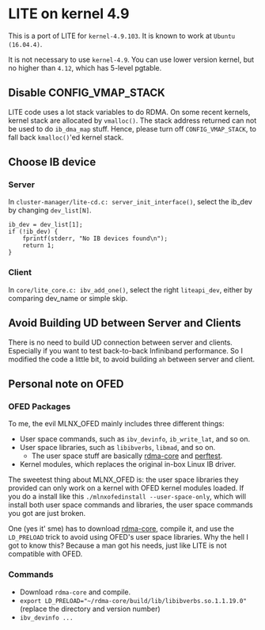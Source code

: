 # LITE on kernel 4.9

This is a port of LITE for `kernel-4.9.103`. It is known to work at `Ubuntu (16.04.4)`.

It is not necessary to use `kernel-4.9`. You can use lower version kernel, but no higher than `4.12`,
which has 5-level pgtable.

## Disable CONFIG_VMAP_STACK
LITE code uses a lot stack variables to do RDMA. On some recent kernels, kernel stack are allocated
by `vmalloc()`. The stack address returned can not be used to do `ib_dma_map` stuff. Hence, please
turn off `CONFIG_VMAP_STACK`, to fall back `kmalloc()`'ed kernel stack.

## Choose IB device
### Server
In `cluster-manager/lite-cd.c: server_init_interface()`, select the ib_dev by changing `dev_list[N]`.
```
ib_dev = dev_list[1];
if (!ib_dev) {
	fprintf(stderr, "No IB devices found\n");
	return 1;
}
```

### Client
In `core/lite_core.c: ibv_add_one()`, select the right `liteapi_dev`, either by
comparing dev_name or simple skip.

## Avoid Building UD between Server and Clients
There is no need to build UD connection between server and clients. Especially
if you want to test back-to-back Infiniband performance. So I modified the code
a little bit, to avoid building `ah` between server and client.


## Personal note on OFED
### OFED Packages
To me, the evil MLNX_OFED mainly includes three different things:
* User space commands, such as `ibv_devinfo`, `ib_write_lat`, and so on.
* User space libraries, such as `libibverbs`, `libmad`, and so on.
    * The user space stuff are basically [rdma-core](https://github.com/linux-rdma/rdma-core) and [perftest](https://www.openfabrics.org/downloads/perftest/).
* Kernel modules, which replaces the original in-box Linux IB driver.

The sweetest thing about MLNX_OFED is: the user space libraries they provided can only work on a kernel with OFED kernel modules loaded. If you do a install like this `./mlnxofedinstall --user-space-only`, which will install both user space commands and libraries, the user space commands you got are just broken.

One (yes it' sme) has to download [rdma-core](https://github.com/linux-rdma/rdma-core), compile it, and use the `LD_PRELOAD` trick to avoid using OFED's user space libraries. Why the hell I got to know this? Because a man got his needs, just like LITE is not compatible with OFED.

### Commands
* Download `rdma-core` and compile.
* `export LD_PRELOAD="~/rdma-core/build/lib/libibverbs.so.1.1.19.0"` (replace the directory and version number)
* `ibv_devinfo ...`

